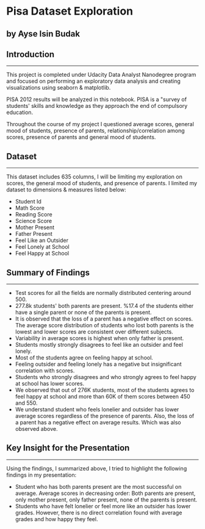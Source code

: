 # Pisa Dataset Exploration
## by Ayse Isin Budak
 
 
## Introduction
***
This project is completed under Udacity Data Analyst Nanodegree program and focused on performing an exploratory data analysis and creating visualizations using seaborn & matplotlib.
 
PISA 2012 results will be analyzed in this notebook. PISA is a "survey of students' skills and knowledge as they approach the end of compulsory education.
 
Throughout the course of my project I  questioned average scores, general mood of students, presence of parents, relationship/correlation among scores, presence of parents and general mood of students.
 
 
 
## Dataset
***
This dataset includes 635  columns, I will be limiting my exploration on scores, the general mood of students, and presence of parents. I limited my dataset to dimensions & measures listed below:
 
- Student Id 
- Math Score
- Reading Score
- Science Score
- Mother Present
- Father Present
- Feel Like an Outsider
- Feel Lonely at School
- Feel Happy at School
 
 
 
 
 
 
## Summary of Findings
***
 
- Test scores for all the fields are normally distributed centering around 500.
- 277.8k students' both parents are present. %17.4 of the students either have a single parent or none of the parents is present.
- It is observed that the loss of a parent has a negative effect on scores. The average score distribution of students who lost both parents is the lowest and lower scores are consistent over different subjects.
-  Variability in average scores is highest when only father is present. 
- Students mostly strongly disagrees to feel like an outsider and feel lonely.
- Most of the students agree on feeling happy at school.
- Feeling outsider and feeling lonely has a negative but insignificant correlation with scores.
- Students who strongly disagrees and who strongly agrees to feel happy at school has lower scores. 
- We observed that out of 276K students, most of the students agrees to feel happy at school and more than 60K of them scores between 450 and 550.
- We understand student who feels lonelier and outsider has lower average scores regardless of the presence of parents. Also, the loss of a parent has a negative effect on average results. Which was also observed above.
 
 
 
## Key Insight for  the Presentation
***
Using the findings, I summarized above, I tried to highlight the following findings in my presentation:
 
- Student who has both parents present are the most successful on average. Average scores in decreasing order: Both parents are present, only mother present, only father present, none of the parents is present.
- Students who have felt lonelier or feel more like an outsider has lower grades. However, there is no direct correlation found with average grades and how happy they feel.
 



```python

```
